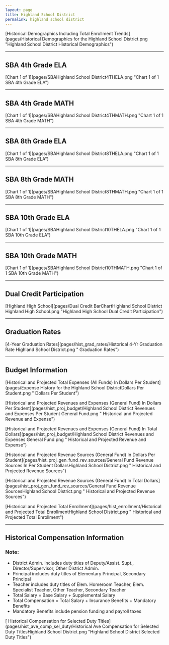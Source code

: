 ```yaml
---
layout: page
title: Highland School District
permalink: highland school district
---
```



[Historical Demographics Including Total Enrollment Trends](pages/Historical Demographics for the Highland School District.png "Highland School District Historical Demographics")

___

## SBA 4th Grade ELA

[Chart 1 of 1](pages/SBAHighland School District4THELA.png "Chart 1 of 1 SBA 4th Grade ELA")


___

## SBA 4th Grade MATH

[Chart 1 of 1](pages/SBAHighland School District4THMATH.png "Chart 1 of 1 SBA 4th Grade MATH")


___

## SBA 8th Grade ELA

[Chart 1 of 1](pages/SBAHighland School District8THELA.png "Chart 1 of 1 SBA 8th Grade ELA")


___

## SBA 8th Grade MATH

[Chart 1 of 1](pages/SBAHighland School District8THMATH.png "Chart 1 of 1 SBA 8th Grade MATH")


___

## SBA 10th Grade ELA

[Chart 1 of 1](pages/SBAHighland School District10THELA.png "Chart 1 of 1 SBA 10th Grade ELA")


___

## SBA 10th Grade MATH

[Chart 1 of 1](pages/SBAHighland School District10THMATH.png "Chart 1 of 1 SBA 10th Grade MATH")


___

## Dual Credit Participation

[Highland High School](pages/Dual Credit BarChartHighland School District Highland High School.png "Highland High School Dual Credit Participation")


___

## Graduation Rates

[4-Year Graduation Rates](pages/hist_grad_rates/Historical 4-Yr Graduation Rate Highland School District.png " Graduation Rates")


___

## Budget Information

[Historical and Projected Total Expenses (All Funds) In Dollars Per Student](pages/Expense History for the Highland School DistrictDollars Per Student.png " Dollars Per Student")

[Historical and Projected Revenues and Expenses (General Fund) In Dollars Per Student](pages/hist_proj_budget/Highland School District Revenues and Expenses Per Student General Fund.png " Historical and Projected Revenue and Expense")

[Historical and Projected Revenues and Expenses (General Fund) In Total Dollars](pages/hist_proj_budget/Highland School District Revenues and Expenses General Fund.png " Historical and Projected Revenue and Expense")

[Historical and Projected Revenue Sources (General Fund) In Dollars Per Student](pages/hist_proj_gen_fund_rev_sources/General Fund Revenue Sources In Per Student DollarsHighland School District.png " Historical and Projected Revenue Sources")

[Historical and Projected Revenue Sources (General Fund) In Total Dollars](pages/hist_proj_gen_fund_rev_sources/General Fund Revenue SourcesHighland School District.png " Historical and Projected Revenue Sources")

[Historical and Projected Total Enrollment](pages/hist_enrollment/Historical and Projected Total EnrollmentHighland School District.png " Historical and Projected Total Enrollment")


___

## Historical Compensation Information
### Note:
- District Admin. includes duty titles of Deputy/Assist. Supt., Director/Supervisor, Other District Admin.
- Principal includes duty titles of Elementary Principal, Secondary Principal
- Teacher includes duty titles of Elem. Homeroom Teacher, Elem. Specialist Teacher, Other Teacher, Secondary Teacher
- Total Salary = Base Salary + Supplemental Salary
- Total Compensation = Total Salary + Insurance Benefits + Mandatory Benefits
- Mandatory Benefits include pension funding and payroll taxes

[ Historical Compensation for Selected Duty Titles](pages/hist_ave_comp_sel_duty/Historical Ave Compensation for Selected Duty TitlesHighland School District.png "Highland School District Selected Duty Titles")

